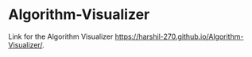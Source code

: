 # Algorithm-Visualizer


Link for the Algorithm Visualizer
https://harshil-270.github.io/Algorithm-Visualizer/.
